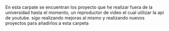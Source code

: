En esta carpate se encuentran los proyecto que he realizar fuera de la universidad hasta el momento, un reproductor de video el cual utilizar la api de youtube. sigo realizando mejoras al mismo y realizando nuevos proyectos para añadirlos a esta carpeta
